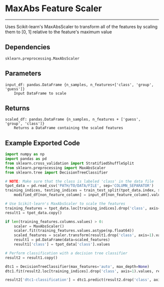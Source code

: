 # MaxAbs Feature Scaler
* * *

Uses Scikit-learn's MaxAbsScaler to transform all of the features by scaling them to [0, 1] relative to the feature's maximum value

## Dependencies 
    sklearn.preprocessing.MaxAbsScaler

Parameters
----------
    input_df: pandas.DataFrame {n_samples, n_features+['class', 'group', 'guess']}
        Input DataFrame to scale

Returns
-------
    scaled_df: pandas.DataFrame {n_samples, n_features + ['guess', 'group', 'class']}
        Returns a DataFrame containing the scaled features

Example Exported Code
---------------------

```Python
import numpy as np
import pandas as pd
from sklearn.cross_validation import StratifiedShuffleSplit
from sklearn.preprocessing import MaxAbsScaler
from sklearn.tree import DecisionTreeClassifier

# NOTE: Make sure that the class is labeled 'class' in the data file
tpot_data = pd.read_csv('PATH/TO/DATA/FILE', sep='COLUMN_SEPARATOR')
training_indices, testing_indices = train_test_split(tpot_data.index, stratify=tpot_data['class'].values, train_size=0.75, test_size=0.25)
    modified_df[non_feature_column] = input_df[non_feature_column].values

# Use Scikit-learn's MaxAbsScaler to scale the features
training_features = tpot_data.loc[training_indices].drop('class', axis=1)
result1 = tpot_data.copy()

if len(training_features.columns.values) > 0:
    scaler = MaxAbsScaler()
    scaler.fit(training_features.values.astype(np.float64))
    scaled_features = scaler.transform(result1.drop('class', axis=1).values.astype(np.float64))
    result1 = pd.DataFrame(data=scaled_features)
    result1['class'] = tpot_data['class'].values

# Perform classification with a decision tree classifier
result2 = result1.copy()

dtc1 = DecisionTreeClassifier(max_features='auto', max_depth=None)
dtc1.fit(result2.loc[training_indices].drop('class', axis=1).values, result2.loc[training_indices, 'class'].values)

result2['dtc1-classification'] = dtc1.predict(result2.drop('class', axis=1).values)

```
